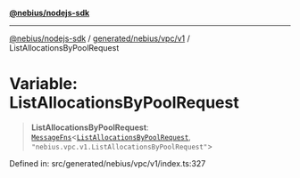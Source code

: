 [**@nebius/nodejs-sdk**](../../../../../README.md)

---

[@nebius/nodejs-sdk](../../../../../README.md) / [generated/nebius/vpc/v1](../README.md) / ListAllocationsByPoolRequest

# Variable: ListAllocationsByPoolRequest

> **ListAllocationsByPoolRequest**: [`MessageFns`](../../../../../runtime/protos/core/interfaces/MessageFns.md)\<[`ListAllocationsByPoolRequest`](../interfaces/ListAllocationsByPoolRequest.md), `"nebius.vpc.v1.ListAllocationsByPoolRequest"`\>

Defined in: src/generated/nebius/vpc/v1/index.ts:327
